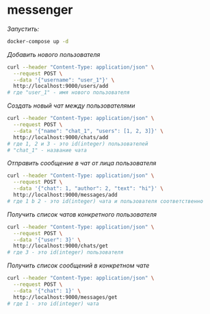 # messenger
_Запустить:_
```sh
docker-compose up -d
```
_Добавить нового пользователя_
```sh
curl --header "Content-Type: application/json" \
  --request POST \
  --data '{"username": "user_1"}' \
  http://localhost:9000/users/add
# где "user_1" - имя нового пользователя
```
_Создать новый чат между пользователями_
```sh
curl --header "Content-Type: application/json" \
  --request POST \
  --data '{"name": "chat_1", "users": [1, 2, 3]}' \
  http://localhost:9000/chats/add
# где 1, 2 и 3 - это id(integer) пользователей
# "chat_1" - название чата
```
_Отправить сообщение в чат от лица пользователя_
```sh
curl --header "Content-Type: application/json" \
  --request POST \
  --data '{"chat": 1, "author": 2, "text": "hi"}' \
  http://localhost:9000/messages/add
# где 1 b 2 - это id(integer) чата и пользователя соответственно
```
_Получить список чатов конкретного пользователя_
```sh
curl --header "Content-Type: application/json" \
  --request POST \
  --data '{"user": 3}' \
  http://localhost:9000/chats/get
# где 3 - это id(integer) пользователя
```
_Получить список сообщений в конкретном чате_
```sh
curl --header "Content-Type: application/json" \
  --request POST \
  --data '{"chat": 1}' \
  http://localhost:9000/messages/get
# где 1 - это id(integer) чата
```

